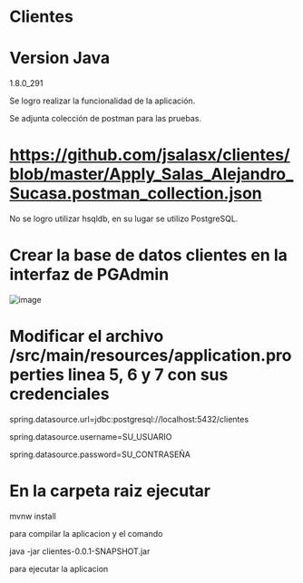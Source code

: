 
# Clientes

# Version Java

1.8.0_291

Se logro realizar la funcionalidad de la aplicación.

Se adjunta colección de postman para las pruebas.

# https://github.com/jsalasx/clientes/blob/master/Apply_Salas_Alejandro_Sucasa.postman_collection.json

No se logro utilizar hsqldb, en su lugar se utilizo PostgreSQL.

# Crear la base de datos clientes en la interfaz de PGAdmin

![image](https://user-images.githubusercontent.com/102547359/223569717-22d1dca0-c563-4e38-b9bc-963405a1a83f.png)

# Modificar el archivo /src/main/resources/application.properties linea 5, 6 y 7 con sus credenciales

spring.datasource.url=jdbc:postgresql://localhost:5432/clientes

spring.datasource.username=SU_USUARIO

spring.datasource.password=SU_CONTRASEÑA


# En la carpeta raiz ejecutar

mvnw install

para compilar la aplicacion y el comando

java -jar clientes-0.0.1-SNAPSHOT.jar

para ejecutar la aplicacion
